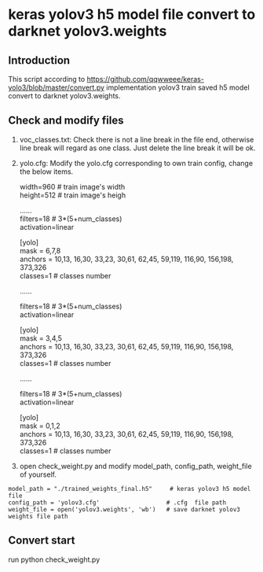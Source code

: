 # keras yolov3 h5 model file convert to darknet yolov3.weights

## Introduction

   This script according to https://github.com/qqwweee/keras-yolo3/blob/master/convert.py implementation yolov3 train saved      h5 model convert to darknet yolov3.weights.
   
## Check and modify files

   1. voc_classes.txt:
      Check there is not a line break in the file end, otherwise line break will regard as one class. Just delete the               line break it will be ok.
      
   2. yolo.cfg:
      Modify the yolo.cfg corresponding to own train config, change the below items.
      
      width=960        # train image's width  
      height=512       # train image's heigh  
      
      ......  
      filters=18       # 3*(5+num_classes)  
      activation=linear  


      [yolo]   
      mask = 6,7,8  
      anchors = 10,13,  16,30,  33,23,  30,61,  62,45,  59,119,  116,90,  156,198,  373,326    
      classes=1      # classes number  
      
      ......
      
      filters=18     # 3*(5+num_classes)   
      activation=linear    


      [yolo]   
      mask = 3,4,5   
      anchors = 10,13,  16,30,  33,23,  30,61,  62,45,  59,119,  116,90,  156,198,  373,326  
      classes=1      # classes number  
      
      ......
      
      filters=18     # 3*(5+num_classes)    
      activation=linear    
      
      [yolo]  
      mask = 0,1,2    
      anchors = 10,13,  16,30,  33,23,  30,61,  62,45,  59,119,  116,90,  156,198,  373,326    
      classes=1      # classes number    


   3. open check_weight.py and modify model_path, config_path, weight_file of yourself.

    model_path = "./trained_weights_final.h5"     # keras yolov3 h5 model file
    config_path = 'yolov3.cfg'                   # .cfg  file path
    weight_file = open('yolov3.weights', 'wb')   # save darknet yolov3 weights file path

## Convert start
   run python check_weight.py





